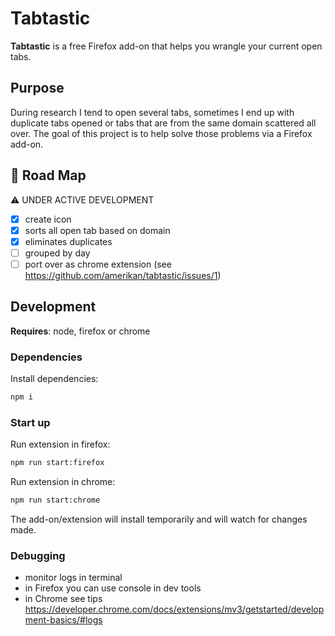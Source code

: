 # Tabtastic

**Tabtastic** is a free Firefox add-on that helps you wrangle your current open tabs.

## Purpose

During research I tend to open several tabs, sometimes I end up with duplicate tabs opened or tabs that are from the same domain scattered all over. The goal of this project is to help solve those problems via a Firefox add-on.

## 🏁 Road Map

⚠️ UNDER ACTIVE DEVELOPMENT

- [x] create icon
- [x] sorts all open tab based on domain
- [x] eliminates duplicates
- [ ] grouped by day
- [ ] port over as chrome extension (see <https://github.com/amerikan/tabtastic/issues/1>)

## Development

**Requires**: node, firefox or chrome

### Dependencies

Install dependencies:

```sh
npm i
```

### Start up

Run extension in firefox:

```sh
npm run start:firefox
```

Run extension in chrome:

```sh
npm run start:chrome
```

The add-on/extension will install temporarily and will watch for changes made.


### Debugging

- monitor logs in terminal
- in Firefox you can use console in dev tools
- in Chrome see tips <https://developer.chrome.com/docs/extensions/mv3/getstarted/development-basics/#logs>
